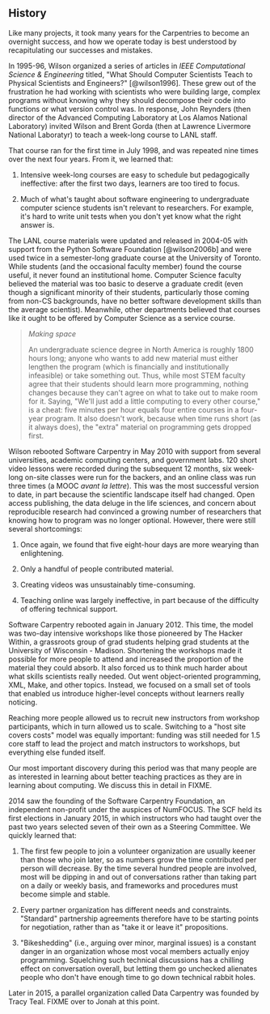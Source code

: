 ## History

Like many projects, it took many years for the Carpentries to become an overnight success, and how we operate today is best understood by recapitulating our successes and mistakes.

In 1995-96, Wilson organized a series of articles in *IEEE Computational Science & Engineering* titled, "What Should Computer Scientists Teach to Physical Scientists and Engineers?" [@wilson1996]. These grew out of the frustration he had working with scientists who were building large, complex programs without knowing why they should decompose their code into functions or what version control was. In response, John Reynders (then director of the Advanced Computing Laboratory at Los Alamos National Laboratory) invited Wilson and Brent Gorda (then at Lawrence Livermore National Laboratyr) to teach a week-long course to LANL staff.

That course ran for the first time in July 1998, and was repeated nine times over the next four years. From it, we learned that:

1. Intensive week-long courses are easy to schedule but pedagogically ineffective: after the first two days, learners are too tired to focus.

2. Much of what's taught about software engineering to undergraduate computer science students isn't relevant to researchers. For example, it's hard to write unit tests when you don't yet know what the right answer is.

The LANL course materials were updated and released in 2004-05 with support from the Python Software Foundation [@wilson2006b] and were used twice in a semester-long graduate course at the University of Toronto. While students (and the occasional faculty member) found the course useful, it never found an institutional home. Computer Science faculty believed the material was too basic to deserve a graduate credit (even though a significant minority of their students, particularly those coming from non-CS backgrounds, have no better software development skills than the average scientist). Meanwhile, other departments believed that courses like it ought to be offered by Computer Science as a service course.

> *Making space*
>
> An undergraduate science degree in North America is roughly 1800 hours long; anyone who wants to add new material must either lengthen the program (which is financially and institutionally infeasible) or take something out. Thus, while most STEM faculty agree that their students should learn more programming, nothing changes because they can't agree on what to take out to make room for it. Saying, "We'll just add a little computing to every other course," is a cheat: five minutes per hour equals four entire courses in a four-year program. It also doesn't work, because when time runs short (as it always does), the "extra" material on programming gets dropped first.

Wilson rebooted Software Carpentry in May 2010 with support from several universities, academic computing centers, and government labs. 120 short video lessons were recorded during the subsequent 12 months, six week-long on-site classes were run for the backers, and an online class was run three times (a MOOC *avant la lettre*). This was the most successful version to date, in part because the scientific landscape itself had changed. Open access publishing, the data deluge in the life sciences, and concern about reproducible research had convinced a growing number of researchers that knowing how to program was no longer optional. However, there were still several shortcomings:

1. Once again, we found that five eight-hour days are more wearying than enlightening.

2. Only a handful of people contributed material.

3. Creating videos was unsustainably time-consuming.

4. Teaching online was largely ineffective, in part because of the difficulty of offering technical support.

Software Carpentry rebooted again in January 2012. This time, the model was two-day intensive workshops like those pioneered by The Hacker Within, a grassroots group of grad students helping grad students at the University of Wisconsin - Madison. Shortening the workshops made it possible for more people to attend and increased the proportion of the material they could absorb. It also forced us to think much harder about what skills scientists really needed. Out went object-oriented programming, XML, Make, and other topics. Instead, we focused on a small set of tools that enabled us introduce higher-level concepts without learners really noticing.

Reaching more people allowed us to recruit new instructors from workshop participants, which in turn allowed us to scale. Switching to a "host site covers costs" model was equally important: funding was still needed for 1.5 core staff to lead the project and match instructors to workshops, but everything else funded itself.

Our most important discovery during this period was that many people are as interested in learning about better teaching practices as they are in learning about computing. We discuss this in detail in FIXME.

2014 saw the founding of the Software Carpentry Foundation, an independent non-profit under the auspices of NumFOCUS. The SCF held its first elections in January 2015, in which instructors who had taught over the past two years selected seven of their own as a Steering Committee. We quickly learned that:

1. The first few people to join a volunteer organization are usually keener than those who join later, so as numbers grow the time contributed per person will decrease. By the time several hundred people are involved, most will be dipping in and out of conversations rather than taking part on a daily or weekly basis, and frameworks and procedures must become simple and stable.

2. Every partner organization has different needs and constraints.  "Standard" partnership agreements therefore have to be starting points for negotiation, rather than as "take it or leave it" propositions.

3.  "Bikeshedding" (i.e., arguing over minor, marginal issues) is a constant danger in an organization whose most vocal members actually enjoy programming. Squelching such technical discussions has a chilling effect on conversation overall, but letting them go unchecked alienates people who  don't have enough time to go down technical rabbit holes.

Later in 2015, a parallel organization called Data Carpentry was founded by Tracy Teal. FIXME over to Jonah at this point.